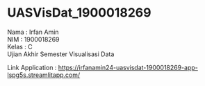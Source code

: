 # UASVisDat_1900018269
Nama  : Irfan Amin <br>
NIM   : 1900018269 <br>
Kelas : C <br>
Ujian Akhir Semester Visualisasi Data

Link Application :
https://irfanamin24-uasvisdat-1900018269-app-lspg5s.streamlitapp.com/
